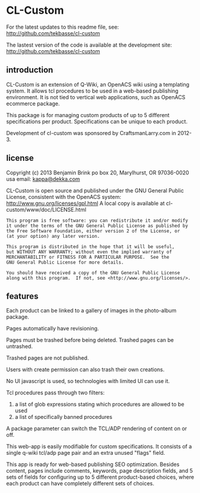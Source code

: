 CL-Custom
=========

For the latest updates to this readme file, see: http://github.com/tekbasse/cl-custom

The lastest version of the code is available at the development site:
 http://github.com/tekbasse/cl-custom

introduction
------------

CL-Custom is an extension of Q-Wiki, an OpenACS wiki using a templating system.
It allows tcl procedures to be used in a web-based publishing environment.
It is not tied to vertical web applications, such as OpenACS ecommerce package.

This package is for managing custom products of up to 5 different specifications per product. 
Specifications can be unique to each product.

Development of cl-custom was sponsored by CraftsmanLarry.com in 2012-3.

license
-------
Copyright (c) 2013 Benjamin Brink
po box 20, Marylhurst, OR 97036-0020 usa
email: kappa@dekka.com

CL-Custom is open source and published under the GNU General Public License, consistent with the OpenACS system: http://www.gnu.org/licenses/gpl.html
A local copy is available at cl-custom/www/doc/LICENSE.html

    This program is free software: you can redistribute it and/or modify
    it under the terms of the GNU General Public License as published by
    the Free Software Foundation, either version 2 of the License, or
    (at your option) any later version.

    This program is distributed in the hope that it will be useful,
    but WITHOUT ANY WARRANTY; without even the implied warranty of
    MERCHANTABILITY or FITNESS FOR A PARTICULAR PURPOSE.  See the
    GNU General Public License for more details.

    You should have received a copy of the GNU General Public License
    along with this program.  If not, see <http://www.gnu.org/licenses/>.

features
--------

Each product can be linked to a gallery of images in the photo-album package.

Pages automatically have revisioning.

Pages must be trashed before being deleted. Trashed pages can be untrashed. 

Trashed pages are not published.

Users with create permission can also trash their own creations.

No UI javascript is used, so technologies with limited UI can use it.

Tcl procedures pass through two filters: 
1. a list of glob expressions stating which procedures are allowed to be used
2. a list of specifically banned procedures

A package parameter can switch the TCL/ADP rendering of content on or off.

This web-app is easily modifiable for custom specifications.
It consists of a single q-wiki tcl/adp page pair and
 an extra unused "flags" field.

This app is ready for web-based publishing SEO optimization.
Besides content, pages include comments, keywords, page description fields,
and 5 sets of fields for configuring up to 5 different product-based choices,
where each product can have completely different sets of choices.

